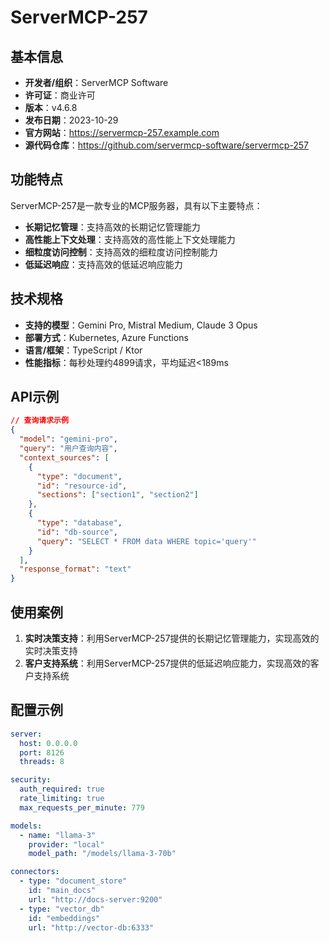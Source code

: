 # ServerMCP-257

## 基本信息

- **开发者/组织**：ServerMCP Software
- **许可证**：商业许可
- **版本**：v4.6.8
- **发布日期**：2023-10-29
- **官方网站**：https://servermcp-257.example.com
- **源代码仓库**：https://github.com/servermcp-software/servermcp-257

## 功能特点

ServerMCP-257是一款专业的MCP服务器，具有以下主要特点：

- **长期记忆管理**：支持高效的长期记忆管理能力
- **高性能上下文处理**：支持高效的高性能上下文处理能力
- **细粒度访问控制**：支持高效的细粒度访问控制能力
- **低延迟响应**：支持高效的低延迟响应能力


## 技术规格

- **支持的模型**：Gemini Pro, Mistral Medium, Claude 3 Opus
- **部署方式**：Kubernetes, Azure Functions
- **语言/框架**：TypeScript / Ktor
- **性能指标**：每秒处理约4899请求，平均延迟<189ms

## API示例

```json
// 查询请求示例
{
  "model": "gemini-pro",
  "query": "用户查询内容",
  "context_sources": [
    {
      "type": "document",
      "id": "resource-id",
      "sections": ["section1", "section2"]
    },
    {
      "type": "database",
      "id": "db-source",
      "query": "SELECT * FROM data WHERE topic='query'"
    }
  ],
  "response_format": "text"
}
```

## 使用案例

1. **实时决策支持**：利用ServerMCP-257提供的长期记忆管理能力，实现高效的实时决策支持
2. **客户支持系统**：利用ServerMCP-257提供的低延迟响应能力，实现高效的客户支持系统


## 配置示例

```yaml
server:
  host: 0.0.0.0
  port: 8126
  threads: 8

security:
  auth_required: true
  rate_limiting: true
  max_requests_per_minute: 779

models:
  - name: "llama-3"
    provider: "local"
    model_path: "/models/llama-3-70b"

connectors:
  - type: "document_store"
    id: "main_docs"
    url: "http://docs-server:9200"
  - type: "vector_db"
    id: "embeddings"
    url: "http://vector-db:6333"
```